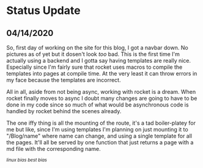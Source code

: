 # Status Update
## 04/14/2020
So, first day of working on the site for this blog, I got a navbar down. No pictures as of yet but it dosen't look *too* bad. This is the first time I'm actually using a backend and I gotta say having templates are really nice. Especially since I'm fairly sure that rocket uses macros to compile the templates into pages at compile time. At the very least it can throw errors in my face because the templates are incorrect.

All in all, aside from not being async, working with rocket is a dream. When rocket finally moves to async I doubt many changes are going to have to be done in my code since so much of what would be asynchronous code is handled by rocket behind the scenes already.

The one iffy thing is all the mounting of the route, it's a tad boiler-platey for me but like, since I'm using templates I'm planning on just mounting it to "/Blog/name" where name can change, and using a single template for all the pages. It'll all be served by one function that just returns a page with a md file with  the corresponding name. 

<small> *linux bias best bias* </small>
